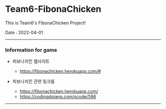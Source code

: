 # Team6-FibonaChicken

This is Team6's FibonaChicken Project!

Date : 2022-04-01


---
### Information for game

- 피보나치킨 웹사이트
    * <https://fibonachicken.herokuapp.com/#>

- 피보나치킨 관련 링크들
    * <https://fibonachicken.herokuapp.com/>
    * <https://codingdojang.com/scode/596>

---
